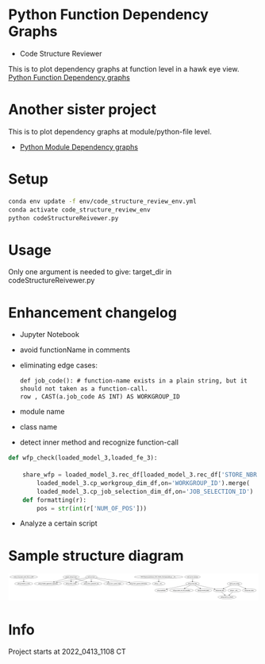 # Python Function Dependency Graphs
- Code Structure Reviewer 

This is to plot dependency graphs at function level in a hawk eye view. [Python Function Dependency graphs](https://github.com/heraldia/pydeps-function-level)

# Another sister project
This is to plot dependency graphs at module/python-file level. 
- [Python Module Dependency graphs](https://github.com/thebjorn/pydeps)

# Setup
```sh
conda env update -f env/code_structure_review_env.yml
conda activate code_structure_review_env
python codeStructureReivewer.py
```

# Usage
Only one argument is needed to give: target_dir in codeStructureReivewer.py

# Enhancement changelog
- Jupyter Notebook
- avoid functionName in comments
- eliminating edge cases:
    ```
    def job_code(): # function-name exists in a plain string, but it should not taken as a function-call.
    row , CAST(a.job_code AS INT) AS WORKGROUP_ID
    ```
- module name
- class name

- detect inner method and recognize function-call
```py
def wfp_check(loaded_model_3,loaded_fe_3):

    share_wfp = loaded_model_3.rec_df[loaded_model_3.rec_df['STORE_NBR'].isin(pilot_stores)].merge(
        loaded_model_3.cp_workgroup_dim_df,on='WORKGROUP_ID').merge(
        loaded_model_3.cp_job_selection_dim_df,on='JOB_SELECTION_ID')
    def formatting(r):
        pos = str(int(r['NUM_OF_POS']))
```
- Analyze a certain script

# Sample structure diagram
![](./screenshot/sample.png)

# Info
Project starts at 2022_0413_1108 CT